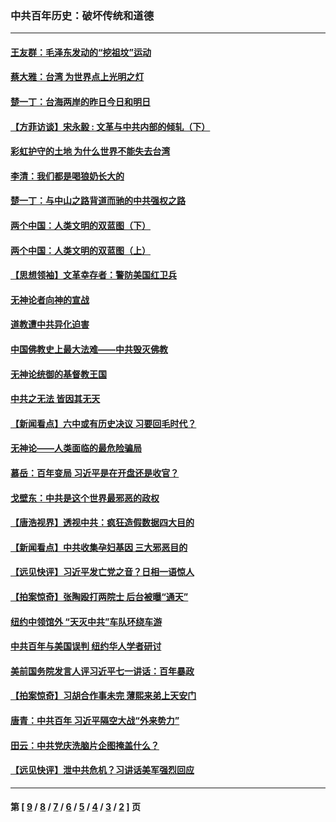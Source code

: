### 中共百年历史：破坏传统和道德
---
#### [王友群：毛泽东发动的“挖祖坟”运动](../../pages/nf1176114/n13723639.md?07190430) 
#### [蔡大雅：台湾 为世界点上光明之灯](../../pages/nf1176114/n13531530.md?07190430) 
#### [楚一丁：台海两岸的昨日今日和明日](../../pages/nf1176114/n13531468.md?07190430) 
#### [【方菲访谈】宋永毅 : 文革与中共内部的倾轧（下）](../../pages/nf1176114/n13486836.md?07190430) 
#### [彩虹护守的土地 为什么世界不能失去台湾](../../pages/nf1176114/n13476849.md?07190430) 
#### [李清：我们都是喝狼奶长大的](../../pages/nf1176114/n13471478.md?07190430) 
#### [楚一丁：与中山之路背道而驰的中共强权之路](../../pages/nf1176114/n13437270.md?07190430) 
#### [两个中国：人类文明的双蓝图（下）](../../pages/nf1176114/n13423132.md?07190430) 
#### [两个中国：人类文明的双蓝图（上）](../../pages/nf1176114/n13422687.md?07190430) 
#### [【思想领袖】文革幸存者：警防美国红卫兵](../../pages/nf1176114/n13339289.md?07190430) 
#### [无神论者向神的宣战](../../pages/nf1176114/n13281535.md?07190430) 
#### [道教遭中共异化迫害](../../pages/nf1176114/n13281463.md?07190430) 
#### [中国佛教史上最大法难——中共毁灭佛教](../../pages/nf1176114/n13281397.md?07190430) 
#### [无神论统御的基督教王国](../../pages/nf1176114/n13281280.md?07190430) 
#### [中共之无法 皆因其无天](../../pages/nf1176114/n13281088.md?07190430) 
#### [【新闻看点】六中或有历史决议 习要回毛时代？](../../pages/nf1176114/n13222895.md?07190430) 
#### [无神论——人类面临的最危险骗局](../../pages/nf1176114/n13196137.md?07190430) 
#### [慕岳：百年变局 习近平是在开盘还是收官？](../../pages/nf1176114/n13206516.md?07190430) 
#### [戈壁东：中共是这个世界最邪恶的政权](../../pages/nf1176114/n13085641.md?07190430) 
#### [【唐浩视界】透视中共：疯狂造假数据四大目的](../../pages/nf1176114/n13080590.md?07190430) 
#### [【新闻看点】中共收集孕妇基因 三大邪恶目的](../../pages/nf1176114/n13077182.md?07190430) 
#### [【远见快评】习近平发亡党之音？日相一语惊人](../../pages/nf1176114/n13074809.md?07190430) 
#### [【拍案惊奇】张陶殴打两院士 后台被曝“通天”](../../pages/nf1176114/n13070496.md?07190430) 
#### [纽约中领馆外 “天灭中共”车队环绕车游](../../pages/nf1176114/n13070693.md?07190430) 
#### [中共百年与美国误判 纽约华人学者研讨](../../pages/nf1176114/n13067969.md?07190430) 
#### [美前国务院发言人评习近平七一讲话：百年暴政](../../pages/nf1176114/n13066986.md?07190430) 
#### [【拍案惊奇】习胡合作事未完 薄熙来弟上天安门](../../pages/nf1176114/n13065867.md?07190430) 
#### [唐青：中共百年 习近平隔空大战“外来势力”](../../pages/nf1176114/n13065976.md?07190430) 
#### [田云：中共党庆洗脑片企图掩盖什么？](../../pages/nf1176114/n13064395.md?07190430) 
#### [【远见快评】泄中共危机？习讲话美军强烈回应](../../pages/nf1176114/n13064269.md?07190430) 

---
#### 第 [ [9](./9.md?07190430) / [8](./8.md?07190430) / [7](./7.md?07190430) / [6](./6.md?07190430) / [5](./5.md?07190430) / [4](./4.md?07190430) / [3](./3.md?07190430) / [2](./2.md?07190430) ] 页
